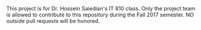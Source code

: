This project is for Dr. Hossein Saiedian's IT 810 class. Only the project team is allowed to contribute to this 
repository during the Fall 2017 semester. NO outside pull requests will be honored.